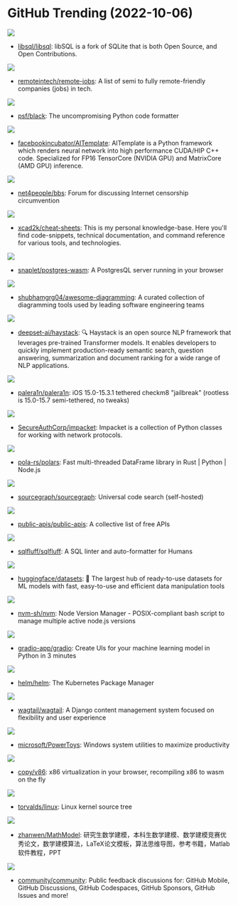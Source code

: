 # GitHub Trending (2022-10-06)

![](https://img.shields.io/badge/C-New%20252-green?style=flat-square&logo=appveyor)
- [libsql/libsql](https://github.com/libsql/libsql): libSQL is a fork of SQLite that is both Open Source, and Open Contributions.

![](https://img.shields.io/badge/JavaScript-New%20146-green?style=flat-square&logo=appveyor)
- [remoteintech/remote-jobs](https://github.com/remoteintech/remote-jobs): A list of semi to fully remote-friendly companies (jobs) in tech.

![](https://img.shields.io/badge/Python-New%20115-green?style=flat-square&logo=appveyor)
- [psf/black](https://github.com/psf/black): The uncompromising Python code formatter

![](https://img.shields.io/badge/Python-New%20247-green?style=flat-square&logo=appveyor)
- [facebookincubator/AITemplate](https://github.com/facebookincubator/AITemplate): AITemplate is a Python framework which renders neural network into high performance CUDA/HIP C++ code. Specialized for FP16 TensorCore (NVIDIA GPU) and MatrixCore (AMD GPU) inference.

![](https://img.shields.io/badge/Python-New%2095-green?style=flat-square&logo=appveyor)
- [net4people/bbs](https://github.com/net4people/bbs): Forum for discussing Internet censorship circumvention

![](https://img.shields.io/badge/none-New%2067-green?style=flat-square&logo=appveyor)
- [xcad2k/cheat-sheets](https://github.com/xcad2k/cheat-sheets): This is my personal knowledge-base. Here you'll find code-snippets, technical documentation, and command reference for various tools, and technologies.

![](https://img.shields.io/badge/Python-New%20293-green?style=flat-square&logo=appveyor)
- [snaplet/postgres-wasm](https://github.com/snaplet/postgres-wasm): A PostgresQL server running in your browser

![](https://img.shields.io/badge/none-New%20221-green?style=flat-square&logo=appveyor)
- [shubhamgrg04/awesome-diagramming](https://github.com/shubhamgrg04/awesome-diagramming): A curated collection of diagramming tools used by leading software engineering teams

![](https://img.shields.io/badge/Python-New%2041-green?style=flat-square&logo=appveyor)
- [deepset-ai/haystack](https://github.com/deepset-ai/haystack): 🔍 Haystack is an open source NLP framework that leverages pre-trained Transformer models. It enables developers to quickly implement production-ready semantic search, question answering, summarization and document ranking for a wide range of NLP applications.

![](https://img.shields.io/badge/Shell-New%2039-green?style=flat-square&logo=appveyor)
- [palera1n/palera1n](https://github.com/palera1n/palera1n): iOS 15.0-15.3.1 tethered checkm8 "jailbreak" (rootless is 15.0-15.7 semi-tethered, no tweaks)

![](https://img.shields.io/badge/Python-New%2039-green?style=flat-square&logo=appveyor)
- [SecureAuthCorp/impacket](https://github.com/SecureAuthCorp/impacket): Impacket is a collection of Python classes for working with network protocols.

![](https://img.shields.io/badge/Rust-New%2041-green?style=flat-square&logo=appveyor)
- [pola-rs/polars](https://github.com/pola-rs/polars): Fast multi-threaded DataFrame library in Rust | Python | Node.js

![](https://img.shields.io/badge/Go-New%2041-green?style=flat-square&logo=appveyor)
- [sourcegraph/sourcegraph](https://github.com/sourcegraph/sourcegraph): Universal code search (self-hosted)

![](https://img.shields.io/badge/Python-New%20235-green?style=flat-square&logo=appveyor)
- [public-apis/public-apis](https://github.com/public-apis/public-apis): A collective list of free APIs

![](https://img.shields.io/badge/Python-New%2053-green?style=flat-square&logo=appveyor)
- [sqlfluff/sqlfluff](https://github.com/sqlfluff/sqlfluff): A SQL linter and auto-formatter for Humans

![](https://img.shields.io/badge/Python-New%2075-green?style=flat-square&logo=appveyor)
- [huggingface/datasets](https://github.com/huggingface/datasets): 🤗 The largest hub of ready-to-use datasets for ML models with fast, easy-to-use and efficient data manipulation tools

![](https://img.shields.io/badge/Shell-New%2026-green?style=flat-square&logo=appveyor)
- [nvm-sh/nvm](https://github.com/nvm-sh/nvm): Node Version Manager - POSIX-compliant bash script to manage multiple active node.js versions

![](https://img.shields.io/badge/Python-New%2068-green?style=flat-square&logo=appveyor)
- [gradio-app/gradio](https://github.com/gradio-app/gradio): Create UIs for your machine learning model in Python in 3 minutes

![](https://img.shields.io/badge/Go-New%2035-green?style=flat-square&logo=appveyor)
- [helm/helm](https://github.com/helm/helm): The Kubernetes Package Manager

![](https://img.shields.io/badge/Python-New%2026-green?style=flat-square&logo=appveyor)
- [wagtail/wagtail](https://github.com/wagtail/wagtail): A Django content management system focused on flexibility and user experience

![](https://img.shields.io/badge/C%23-New%2095-green?style=flat-square&logo=appveyor)
- [microsoft/PowerToys](https://github.com/microsoft/PowerToys): Windows system utilities to maximize productivity

![](https://img.shields.io/badge/JavaScript-New%20178-green?style=flat-square&logo=appveyor)
- [copy/v86](https://github.com/copy/v86): x86 virtualization in your browser, recompiling x86 to wasm on the fly

![](https://img.shields.io/badge/C-New%20114-green?style=flat-square&logo=appveyor)
- [torvalds/linux](https://github.com/torvalds/linux): Linux kernel source tree

![](https://img.shields.io/badge/TeX-New%2031-green?style=flat-square&logo=appveyor)
- [zhanwen/MathModel](https://github.com/zhanwen/MathModel): 研究生数学建模，本科生数学建模、数学建模竞赛优秀论文，数学建模算法，LaTeX论文模板，算法思维导图，参考书籍，Matlab软件教程，PPT

![](https://img.shields.io/badge/none-New%2018-green?style=flat-square&logo=appveyor)
- [community/community](https://github.com/community/community): Public feedback discussions for: GitHub Mobile, GitHub Discussions, GitHub Codespaces, GitHub Sponsors, GitHub Issues and more!

